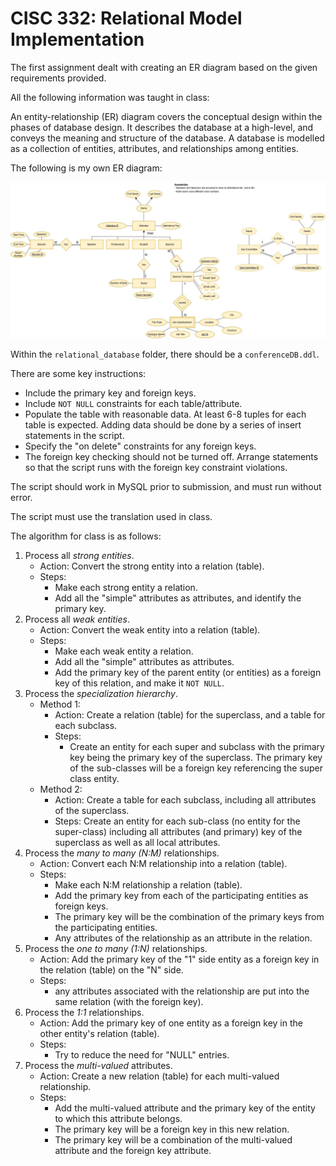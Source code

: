 # CISC 332: Relational Model Implementation 

The first assignment dealt with creating an ER diagram based on the given requirements provided. 

All the following information was taught in class:

An entity-relationship (ER) diagram covers the conceptual design within the phases of database design. It describes the database at a high-level, and conveys the meaning and structure of the database. A database is modelled as a collection of entities, attributes, and relationships among entities. 

The following is my own ER diagram:

<div align="center">    
    <img src="er_diagram/erdiagram.jpg"></img>
</div> 

Within the ```relational_database``` folder, there should be a ```conferenceDB.ddl```. 

There are some key instructions:
- Include the primary key and foreign keys.
- Include ```NOT NULL``` constraints for each table/attribute.
- Populate the table with reasonable data. At least 6-8 tuples for each table is expected. Adding data should be done by a series of insert statements in the script.
- Specify the "on delete" constraints for any foreign keys. 
- The foreign key checking should not be turned off. Arrange statements so that the script runs with the foreign key constraint violations.

The script should work in MySQL prior to submission, and must run without error. 

The script must use the translation used in class.

The algorithm for class is as follows:

1. Process all *strong entities*.
    - Action: Convert the strong entity into a relation (table).
    - Steps:
        - Make each strong entity a relation.
        - Add all the "simple" attributes as attributes, and identify the primary key.
2. Process all *weak entities*.
    - Action: Convert the weak entity into a relation (table).
    - Steps: 
        - Make each weak entity a relation.
        - Add all the "simple" attributes as attributes.
        - Add the primary key of the parent entity (or entities) as a foreign key of this relation, and make it ```NOT NULL```.
3. Process the *specialization hierarchy*.
    - Method 1:
        - Action: Create a relation (table) for the superclass, and a table for each subclass.
        - Steps:
            - Create an entity for each super and subclass with the primary key being the primary key of the superclass. The primary key of the sub-classes will be a foreign key referencing the super class entity.
    - Method 2:
        - Action: Create a table for each subclass, including all attributes of the superclass.
        - Steps: Create an entity for each sub-class (no entity for the super-class) including all attributes (and primary) key of the superclass as well as all local attributes.
4. Process the *many to many (N:M)* relationships.
    - Action: Convert each N:M relationship into a relation (table).
    - Steps:
        - Make each N:M relationship a relation (table).
        - Add the primary key from each of the participating entities as foreign keys.
        - The primary key will be the combination of the primary keys from the participating entities.
        - Any attributes of the relationship as an attribute in the relation.
5. Process the *one to many (1:N)* relationships.
    - Action: Add the primary key of the "1" side entity as a foreign key in the relation (table) on the "N" side.
    - Steps:
        - any attributes associated with the relationship are put into the same relation (with the foreign key).
6. Process the *1:1* relationships.
    - Action: Add the primary key of one entity as a foreign key in the other entity's relation (table). 
    - Steps:
        - Try to reduce the need for "NULL" entries.
7. Process the *multi-valued* attributes.
    - Action: Create a new relation (table) for each multi-valued relationship.
    - Steps:
        - Add the multi-valued attribute and the primary key of the entity to which this attribute belongs.
        - The primary key will be a foreign key in this new relation.
        - The primary key will be a combination of the multi-valued attribute and the foreign key attribute.
